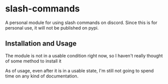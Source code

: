 # slash-commands
A personal module for using slash commands on discord. Since this is for personal use, it will not be published on pypi.

## Installation and Usage
The module is not in a usable condition right now, so I haven't really thought of some method to install it

As of usage, even after it is in a usable state, I'm still not going to spend time on any kind of documentation.
